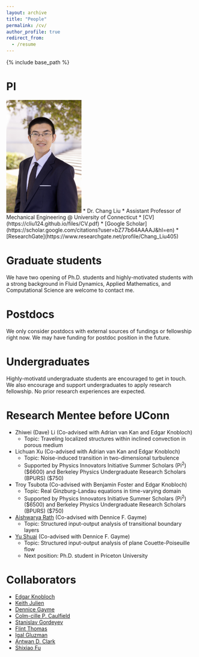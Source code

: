 ```yaml
---
layout: archive
title: "People"
permalink: /cv/
author_profile: true
redirect_from:
  - /resume
---
```


{% include base_path %}

PI
======   
<img src='/images/professional_Chang_Liu.jpg' width="200"/>   
* Dr. Chang Liu
  * Assistant Professor of Mechanical Engineering @ University of Connecticut
  * [CV](https://cliu124.github.io/files/CV.pdf)
  * [Google Scholar](https://scholar.google.com/citations?user=bZ77b64AAAAJ&hl=en)
  * [ResearchGate](https://www.researchgate.net/profile/Chang_Liu405)

Graduate students
======
We have two opening of Ph.D. students and highly-motivated students with a strong background in Fluid Dynamics, Applied Mathematics, and Computational Science are welcome to contact me.

Postdocs
======
We only consider postdocs with external sources of fundings or fellowship right now. We may have funding for postdoc position in the future.  

Undergraduates
======
Highly-motivatd undergraduate students are encouraged to get in touch. We also encourage and support undergraduates to apply research fellowship. No prior research experiences are expected. 

Research Mentee before UConn
======
* Zhiwei (Dave) Li (Co-advised with Adrian van Kan and Edgar Knobloch)
  * Topic: Traveling localized structures within inclined convection in porous medium
* Lichuan Xu (Co-advised with Adrian van Kan and Edgar Knobloch)
  * Topic: Noise-induced transition in two-dimensional turbulence
  * Supported by Physics Innovators Initiative Summer Scholars (Pi<sup>2</sup>) (\$6600) and Berkeley Physics Undergraduate Research Scholars (BPURS) \($750) 
* Troy Tsubota (Co-advised with Benjamin Foster and Edgar Knobloch) 
  * Topic: Real Ginzburg-Landau equations in time-varying domain
  * Supported by Physics Innovators Initiative Summer Scholars (Pi<sup>2</sup>) (\$6500) and Berkeley Physics Undergraduate Research Scholars (BPURS) (\$750) 
* [Aishwarya Rath](https://scholar.google.com/citations?user=I8_grjYAAAAJ&hl=en) (Co-advised with Dennice F. Gayme)
  * Topic: Structured input-output analysis of transitional boundary layers
* [Yu Shuai](https://scholar.google.com/citations?user=5gI4G0kAAAAJ&hl=en) (Co-advised with Dennice F. Gayme)
  * Topic: Structured input-output analysis of plane Couette-Poiseuille flow
  * Next position: Ph.D. student in Priceton University

Collaborators
======
* [Edgar Knobloch](https://physics.berkeley.edu/people/faculty/edgar-knobloch) 
* [Keith Julien](https://www.colorado.edu/amath/keith-julien-0) 
* [Dennice Gayme](https://engineering.jhu.edu/gayme/)
* [Colm-cille P. Caulfield](http://www.damtp.cam.ac.uk/person/cpc12)
* [Stanislav Gordeyev](https://aero-optics.nd.edu/people/members/stanislav-gordeyev/)
* [Flint Thomas](https://engineering.nd.edu/faculty/flint-thomas/)
* [Igal Gluzman](https://scholar.google.com/citations?user=f8mjPWIAAAAJ&hl=en)
* [Antwan D. Clark](https://www.researchgate.net/profile/Antwan-Clark)
* [Shixiao Fu](https://scholar.google.com/citations?user=ROYLltsAAAAJ&hl=en)